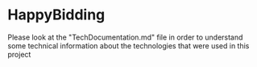 # HappyBidding   

Please look at the "TechDocumentation.md" file in order to understand some technical information about the technologies that were used in this project
